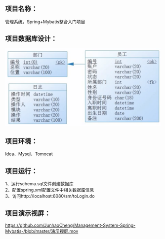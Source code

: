 项目名称：  
---  
管理系统，Spring+Mybatis整合入门项目 

项目数据库设计：  
---  
![Image text](https://github.com/JunhaoCheng/Management-System-Spring-Mybatis-/blob/master/数据库设计.png)  

项目环境：  
---  
Idea、Mysql、Tomocat  

项目运行：  
---  
1、运行schema.sql文件创建数据库  
2、配置spring.xml配置文件中相关数据库信息  
3、访问http://localhost:8080/sm/toLogin.do

项目演示视屏：  
---  
https://github.com/JunhaoCheng/Management-System-Spring-Mybatis-/blob/master/演示视屏.mov  


